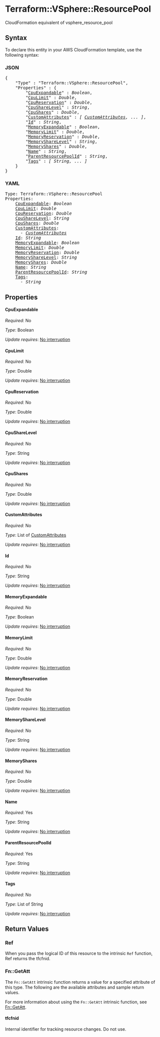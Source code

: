 # Terraform::VSphere::ResourcePool

CloudFormation equivalent of vsphere_resource_pool

## Syntax

To declare this entity in your AWS CloudFormation template, use the following syntax:

### JSON

<pre>
{
    "Type" : "Terraform::VSphere::ResourcePool",
    "Properties" : {
        "<a href="#cpuexpandable" title="CpuExpandable">CpuExpandable</a>" : <i>Boolean</i>,
        "<a href="#cpulimit" title="CpuLimit">CpuLimit</a>" : <i>Double</i>,
        "<a href="#cpureservation" title="CpuReservation">CpuReservation</a>" : <i>Double</i>,
        "<a href="#cpusharelevel" title="CpuShareLevel">CpuShareLevel</a>" : <i>String</i>,
        "<a href="#cpushares" title="CpuShares">CpuShares</a>" : <i>Double</i>,
        "<a href="#customattributes" title="CustomAttributes">CustomAttributes</a>" : <i>[ <a href="customattributes.md">CustomAttributes</a>, ... ]</i>,
        "<a href="#id" title="Id">Id</a>" : <i>String</i>,
        "<a href="#memoryexpandable" title="MemoryExpandable">MemoryExpandable</a>" : <i>Boolean</i>,
        "<a href="#memorylimit" title="MemoryLimit">MemoryLimit</a>" : <i>Double</i>,
        "<a href="#memoryreservation" title="MemoryReservation">MemoryReservation</a>" : <i>Double</i>,
        "<a href="#memorysharelevel" title="MemoryShareLevel">MemoryShareLevel</a>" : <i>String</i>,
        "<a href="#memoryshares" title="MemoryShares">MemoryShares</a>" : <i>Double</i>,
        "<a href="#name" title="Name">Name</a>" : <i>String</i>,
        "<a href="#parentresourcepoolid" title="ParentResourcePoolId">ParentResourcePoolId</a>" : <i>String</i>,
        "<a href="#tags" title="Tags">Tags</a>" : <i>[ String, ... ]</i>
    }
}
</pre>

### YAML

<pre>
Type: Terraform::VSphere::ResourcePool
Properties:
    <a href="#cpuexpandable" title="CpuExpandable">CpuExpandable</a>: <i>Boolean</i>
    <a href="#cpulimit" title="CpuLimit">CpuLimit</a>: <i>Double</i>
    <a href="#cpureservation" title="CpuReservation">CpuReservation</a>: <i>Double</i>
    <a href="#cpusharelevel" title="CpuShareLevel">CpuShareLevel</a>: <i>String</i>
    <a href="#cpushares" title="CpuShares">CpuShares</a>: <i>Double</i>
    <a href="#customattributes" title="CustomAttributes">CustomAttributes</a>: <i>
      - <a href="customattributes.md">CustomAttributes</a></i>
    <a href="#id" title="Id">Id</a>: <i>String</i>
    <a href="#memoryexpandable" title="MemoryExpandable">MemoryExpandable</a>: <i>Boolean</i>
    <a href="#memorylimit" title="MemoryLimit">MemoryLimit</a>: <i>Double</i>
    <a href="#memoryreservation" title="MemoryReservation">MemoryReservation</a>: <i>Double</i>
    <a href="#memorysharelevel" title="MemoryShareLevel">MemoryShareLevel</a>: <i>String</i>
    <a href="#memoryshares" title="MemoryShares">MemoryShares</a>: <i>Double</i>
    <a href="#name" title="Name">Name</a>: <i>String</i>
    <a href="#parentresourcepoolid" title="ParentResourcePoolId">ParentResourcePoolId</a>: <i>String</i>
    <a href="#tags" title="Tags">Tags</a>: <i>
      - String</i>
</pre>

## Properties

#### CpuExpandable

_Required_: No

_Type_: Boolean

_Update requires_: [No interruption](https://docs.aws.amazon.com/AWSCloudFormation/latest/UserGuide/using-cfn-updating-stacks-update-behaviors.html#update-no-interrupt)

#### CpuLimit

_Required_: No

_Type_: Double

_Update requires_: [No interruption](https://docs.aws.amazon.com/AWSCloudFormation/latest/UserGuide/using-cfn-updating-stacks-update-behaviors.html#update-no-interrupt)

#### CpuReservation

_Required_: No

_Type_: Double

_Update requires_: [No interruption](https://docs.aws.amazon.com/AWSCloudFormation/latest/UserGuide/using-cfn-updating-stacks-update-behaviors.html#update-no-interrupt)

#### CpuShareLevel

_Required_: No

_Type_: String

_Update requires_: [No interruption](https://docs.aws.amazon.com/AWSCloudFormation/latest/UserGuide/using-cfn-updating-stacks-update-behaviors.html#update-no-interrupt)

#### CpuShares

_Required_: No

_Type_: Double

_Update requires_: [No interruption](https://docs.aws.amazon.com/AWSCloudFormation/latest/UserGuide/using-cfn-updating-stacks-update-behaviors.html#update-no-interrupt)

#### CustomAttributes

_Required_: No

_Type_: List of <a href="customattributes.md">CustomAttributes</a>

_Update requires_: [No interruption](https://docs.aws.amazon.com/AWSCloudFormation/latest/UserGuide/using-cfn-updating-stacks-update-behaviors.html#update-no-interrupt)

#### Id

_Required_: No

_Type_: String

_Update requires_: [No interruption](https://docs.aws.amazon.com/AWSCloudFormation/latest/UserGuide/using-cfn-updating-stacks-update-behaviors.html#update-no-interrupt)

#### MemoryExpandable

_Required_: No

_Type_: Boolean

_Update requires_: [No interruption](https://docs.aws.amazon.com/AWSCloudFormation/latest/UserGuide/using-cfn-updating-stacks-update-behaviors.html#update-no-interrupt)

#### MemoryLimit

_Required_: No

_Type_: Double

_Update requires_: [No interruption](https://docs.aws.amazon.com/AWSCloudFormation/latest/UserGuide/using-cfn-updating-stacks-update-behaviors.html#update-no-interrupt)

#### MemoryReservation

_Required_: No

_Type_: Double

_Update requires_: [No interruption](https://docs.aws.amazon.com/AWSCloudFormation/latest/UserGuide/using-cfn-updating-stacks-update-behaviors.html#update-no-interrupt)

#### MemoryShareLevel

_Required_: No

_Type_: String

_Update requires_: [No interruption](https://docs.aws.amazon.com/AWSCloudFormation/latest/UserGuide/using-cfn-updating-stacks-update-behaviors.html#update-no-interrupt)

#### MemoryShares

_Required_: No

_Type_: Double

_Update requires_: [No interruption](https://docs.aws.amazon.com/AWSCloudFormation/latest/UserGuide/using-cfn-updating-stacks-update-behaviors.html#update-no-interrupt)

#### Name

_Required_: Yes

_Type_: String

_Update requires_: [No interruption](https://docs.aws.amazon.com/AWSCloudFormation/latest/UserGuide/using-cfn-updating-stacks-update-behaviors.html#update-no-interrupt)

#### ParentResourcePoolId

_Required_: Yes

_Type_: String

_Update requires_: [No interruption](https://docs.aws.amazon.com/AWSCloudFormation/latest/UserGuide/using-cfn-updating-stacks-update-behaviors.html#update-no-interrupt)

#### Tags

_Required_: No

_Type_: List of String

_Update requires_: [No interruption](https://docs.aws.amazon.com/AWSCloudFormation/latest/UserGuide/using-cfn-updating-stacks-update-behaviors.html#update-no-interrupt)

## Return Values

### Ref

When you pass the logical ID of this resource to the intrinsic `Ref` function, Ref returns the tfcfnid.

### Fn::GetAtt

The `Fn::GetAtt` intrinsic function returns a value for a specified attribute of this type. The following are the available attributes and sample return values.

For more information about using the `Fn::GetAtt` intrinsic function, see [Fn::GetAtt](https://docs.aws.amazon.com/AWSCloudFormation/latest/UserGuide/intrinsic-function-reference-getatt.html).

#### tfcfnid

Internal identifier for tracking resource changes. Do not use.

